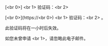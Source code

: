 [<br 0>] <br 1> 验证码：<br 2>

[<br 0>](https://<br 0>) <br 1> 验证码：<br 2> 。

此验证码将在一小时后失效。

如您未曾申请 <br 1>，请忽略此电子邮件。
